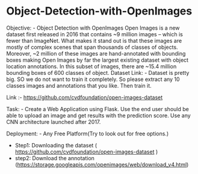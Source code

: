 # Object-Detection-with-OpenImages

Objective: - Object Detection with OpenImages
Open Images is a new dataset first released in 2016 that contains ~9 million
images – which is fewer than ImageNet. What makes it stand out is that these
images are mostly of complex scenes that span thousands of classes of objects.
Moreover, ~2 million of these images are hand-annotated with bounding boxes
making Open Images by far the largest existing dataset with object location
annotations. In this subset of images, there are ~15.4 million bounding boxes
of 600 classes of object.
Dataset Link: - Dataset is pretty big. SO we do not want to train it completely.
So please extract any 10 classes images and annotations that you like. Then
train it.

Link :- https://github.com/cvdfoundation/open-images-dataset

Task: - Create a Web Application using Flask. Use the end user should be able
to upload an image and get results with the prediction score. Use any CNN
architecture launched after 2017.

Deployment: - Any Free Platform(Try to look out for free options.)


* Step1: Downloading the dataset ( https://github.com/cvdfoundation/open-images-dataset )
* step2: Download the annotation (https://storage.googleapis.com/openimages/web/download_v4.html)

